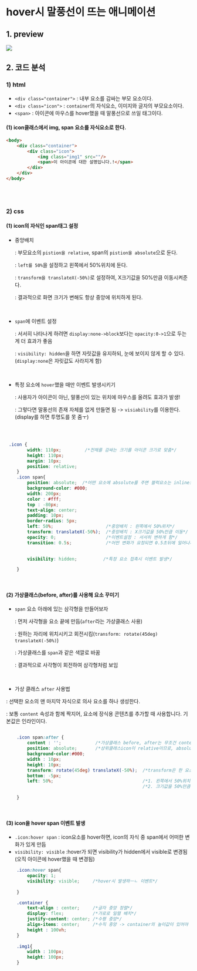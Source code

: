 # hover시 말풍선이 뜨는 애니메이션

## 1. preview

<img src="https://j.gifs.com/mOmL1G.gif" />


## 2. 코드 분석

### 1) html
- `<div class="container">` : 내부 요소를 감싸는 부모 요소이다.
- `<div class="icon">` : `container`의 자식요소, 이미지와 글자의 부모요소이다.
- `<span>` : 아이콘에 마우스를 hover했을 때 말풍선으로 쓰일 태그이다.


#### (1) icon클래스에서 img, span 요소를 자식요소로 한다.
```html
<body>
    <div class="container">
        <div class="icon">
            <img class="img1" src=""/>
            <span>이 아이콘에 대한 설명입니다.!</span>
        </div>
    </div>
</body>
```

<br/><br/>

### 2) css

#### (1) icon의 자식인 span태그 설정
- 중앙배치 

  : 부모요소의 `pistion을 relative`, span의 `pistion을 absolute`으로 둔다.
  
  : `left를 50%`을 설정하고 왼쪽에서 50%위치에 둔다.
  
  : `transform을 translateX(-50%)`로 설정하여, X크기값을 50%만큼 이동시켜준다.
  
  : 결과적으로 화면 크기가 변해도 항상 중앙에 위치하게 된다.
  
<br/>

- `span`에 이벤트 설정

  : 서서히 나타나게 하려면 `display:none->block`보다는 `opacity:0->1`으로 두는게 더 효과가 좋음

  : `visibility: hidden`을 하면 자릿값을 유지하되, 눈에 보이지 않게 할 수 있다.(`display:none`은 자릿값도 사라지게 함)

<br/>

- 특정 요소에 `hover`했을 때만 이벤트 발생시키기

  : 사용자가 아이콘이 아닌, 말풍선이 있는 위치에 마우스를 올려도 효과가 발생!

  : 그렇다면 말풍선의 존재 자체를 없게 만들면 됨 -> `visiability`를 이용한다. (display를 하면 투명도를 못 줌ㅜ)
       
<br/>

```css

 .icon {
        width: 110px;         /*전체를 감싸는 크기를 아이콘 크기로 맞춤*/
        height: 110px;
        margin: 10px;
        position: relative;
    }
    .icon span{
        position: absolute;  /*어떤 요소에 absolute를 주면 블럭요소는 inline으로 변경됨.*/
        background-color: #000;
        width: 200px;
        color : #fff;
        top : -80px;
        text-align: center;
        padding: 10px;
        border-radius: 5px;
        left: 50%;                    /*중앙배치 : 왼쪽에서 50%위치*/
        transform: translateX(-50%);  /*중앙배치 : X크기값을 50%만큼 이동*/
        opacity: 0;                   /*이벤트설정 : 서서히 변하게 함*/
        transition: 0.5s;             /*어떤 변화가 요청되면 0.5초뒤에 일어나자.*/

        
        visibility: hidden;          /*특정 요소 접촉시 이벤트 발생*/

    }

```

<br/>

#### (2) 가상클래스(before, after)를 사용해 요소 꾸미기 
- `span` 요소 아래에 있는 삼각형을 만들어보자

  : 먼저 사각형을 요소 끝에 만듬(`after`라는 가상클래스 사용)
  
  : 원하는 자리에 위치시키고 회전시킴(`transform: rotate(45deg) translateX(-50%)`)
  
  : 가상클래스를 `span`과 같은 색깔로 바꿈
  
  : 결과적으로 사각형이 회전하여 삼각형처럼 보임 
  
  <br/>
  
 - 가상 클래스 `after` 사용법
 
  : 선택한 요소의 맨 마지막 자식으로 의사 요소를 하나 생성한다.
  
  : 보통 `content` 속성과 함께 짝지어, 요소에 장식용 콘텐츠를 추가할 때 사용합니다. 기본값은 인라인이다.
  
  
  

```css

    .icon span:after {
        content : '';             /*가상클래스 before, after는 무조건 content가 있어야 작동*/
        position: absolute;       /*상위클래스icon이 relative이므로, absolute로 설정하여 동적페이지에도 같은 위치로 유지*/
        background-color:#000;
        width : 10px;
        height: 10px;
        transform: rotate(45deg) translateX(-50%);  /*transform은 한 요소에 1번밖에 못쓰므로 합쳐줘야함*/
        bottom: -5px;
        left: 50%;                                  /*1. 왼쪽에서 50%위치에 둔다.*/
                                                    /*2. 크기값을 50%만큼 이동시켜준다.->항상 중앙에 위치하게됨*/
    
    }
```

<br/>

#### (3) icon을 hover span 이벤트 발생 

- `.icon:hover span` :  icon요소를 hover하면, icon의 자식 중 span에서 어떠한 변화가 있게 만듬
- `visibility: visible` :hover가 되면 visibility가 hidden에서 visible로 변경됨(오직 아이콘에 hover했을 때 변경됨)

  
```css
    .icon:hover span{
        opacity: 1;
        visibility: visible;     /*hover시 발생하ㅡㄴ 이벤트*/
       
    }

    .container {
        text-align : center;     /*글자 중앙 정렬*/
        display: flex;           /*가로로 일렬 배치*/
        justify-content: center; /*수평 중앙*/
        align-items: center;     /*수직 중앙 -> container의 높이값이 있어야 적용됨*/
        height : 100vh;          
    }
    
    .img1{
        width : 100px;
        height: 100px;
    }

```











